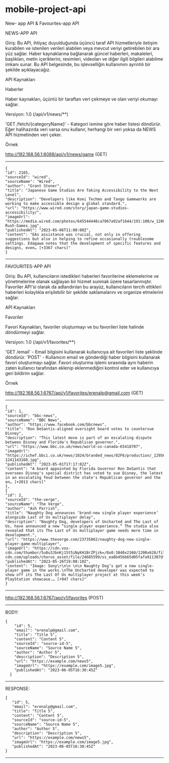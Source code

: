 # mobile-project-api
New- app API &amp; Favourites-app API

NEWS-APP API

Giriş: Bu API, ihtiyaç duyulduğunda üçüncü taraf API hizmetleriyle iletişim kurabilen ve istenilen verileri alabilen veya mevcut veriyi getirebilen bir ara yüz sağlar. Haber kaynaklarına bağlanarak güncel haberleri, makaleleri, başlıkları, metin içeriklerini, resimleri, videoları ve diğer ilgili bilgileri alabilme imkanı sunar. Bu API belgesinde, bu işlevselliğin kullanımını ayrıntılı bir şekilde açıklayacağız.

API Kaynakları

Haberler

Haber kaynakları, üçüntü bir taraftan veri çekmeye ve olan veriyi okumayı sağlar.

Versiyon: 1.0 (/api/v1/news/**)

'GET /fetch/{categoryName}' - Kategori ismine göre haber listesi döndürür. Eğer halihazırda veri varsa onu kullanır, herhangi bir veri yoksa da NEWS API hizmetinden veri çeker.

Örnek

http://192.168.56.1:8088/api/v1/news/game (GET)
***********************************************
```
{
"id": 2165,
"sourceId": "wired",
"sourceName": "Wired",
"author": "Grant Stoner",
"title": "Japanese Game Studios Are Taking Accessibility to the Next Level",
"description": "Developers like Koei Techmo and Tango Gameworks are working to make accessible design a global standard.",
"url": "https://www.wired.com/story/japan-game-studios-accessibility/",
"imageUrl": "https://media.wired.com/photos/645544448ca7067a92af1644/191:100/w_1280,c_limit/HiFi-Rush-Games.jpg",
"publishedAt": "2023-05-06T11:00:00Z",
"content": "EAs assistance was crucial, not only in offering suggestions but also in helping to refine occasionally troublesome settings. Edagawa notes that the development of specific features and designs, even… [+3367 chars]"
}
```
***********************************************

FAVOURITES-APP API

Giriş: Bu API, kullanıcıların istedikleri haberleri favorilerine eklemelerine ve yönetmelerine olanak sağlayan bir hizmet sunmak üzere tasarlanmıştır. Favoriler API'si olarak da adlandırılan bu arayüz, kullanıcıların tercih ettikleri haberleri kolaylıkla erişilebilir bir şekilde saklamalarını ve organize etmelerini sağlar.

API Kaynakları

Favoriler

Favori Kaynakları, favoriler oluşturmayı ve bu favorileri liste halinde döndürmeyi sağlar.

Versiyon: 1.0 (/api/v1/favorites/**)

'GET /email' - Email bilgisini kullanarak kullanıcıya ait favorileri liste şeklinde döndürür.
'POST' - Kullanıcın email ve gönderdiği haber bilgisini kullanarak favori oluşturmayı sağlar. Favori oluşturma işlemi sırasında aynı haberin zaten kullanıcı tarafından eklenip eklenmediğini kontrol eder ve kullanıcıya geri bildirim sağlar.

Örnek

http://192.168.56.1:6767/api/v1/favorites/erenalp@gmail.com (GET)
***********************************************
```
{
"id": 1,
"sourceId": "bbc-news",
"sourceName": "BBC News",
"author": "https://www.facebook.com/bbcnews",
"title": "Ron DeSantis-aligned oversight board votes to countersue Disney",
"description": "This latest move is part of an escalating dispute between Disney and Florida's Republican governor.",
"url": "https://www.bbc.co.uk/news/world-us-canada-65418707",
"imageUrl": "https://ichef.bbci.co.uk/news/1024/branded_news/82F6/production/_129562533_gettyimages-1241143168.jpg",
"publishedAt": "2023-05-01T17:17:02Z",
"content": "A board appointed by Florida Governor Ron DeSantis that oversees Disney's special district has voted to sue Disney, the latest in an escalating feud between the state's Republican governor and the en… [+2013 chars]"
},
{
"id": 2,
"sourceId": "the-verge",
"sourceName": "The Verge",
"author": "Ash Parrish",
"title": "Naughty Dog announces ‘brand-new single player experience’ alongside Last of Us multiplayer delay",
"description": "Naughty Dog, developers of Uncharted and The Last of Us, have announced a new “single player experience.” The studio also revealed that its The Last of Us multiplayer game needs more time in development.",
"url": "https://www.theverge.com/23735862/naughty-dog-new-single-player-game-multiplayer",
"imageUrl": "https://cdn.vox-cdn.com/thumbor/5u8u3JbnKj15t5iNyKH1BrZPjzk=/0x0:3840x2160/1200x628/filters:focal(2355x1045:2356x1046)/cdn.vox-cdn.com/uploads/chorus_asset/file/24685599/ss_ea8b45bb65d05fafa911387df16399ead11e6878.jpg",
"publishedAt": "2023-05-26T19:08:10Z",
"content": "Image: Sony\r\n\n \n\n Naughty Dog’s got a new single-player game in the works.\nThe Uncharted developer was expected to show off its The Last Of Us multiplayer project at this week’s PlayStation showcase.… [+947 chars]"
}
```
***********************************************

http://192.168.56.1:6767/api/v1/favorites (POST)
***********************************************
BODY:
```
{
    "id": 5,
    "email": "erenalp@gmail.com",
    "title": "Title 5",
    "content": "Content 5",
    "sourceId": "source-id-5",
    "sourceName": "Source Name 5",
    "author": "Author 5",
    "description": "Description 5",
    "url": "https://example.com/news5",
    "imageUrl": "https://example.com/image5.jpg",
    "publishedAt": "2023-06-05T16:30:45Z"
  }
  ```
***********************************************  
 RESPONSE:
 ```
 {
    "id": 5,
    "email": "erenalp@gmail.com",
    "title": "Title 5",
    "content": "Content 5",
    "sourceId": "source-id-5",
    "sourceName": "Source Name 5",
    "author": "Author 5",
    "description": "Description 5",
    "url": "https://example.com/news5",
    "imageUrl": "https://example.com/image5.jpg",
    "publishedAt": "2023-06-05T16:30:45Z"
}
```
***********************************************










